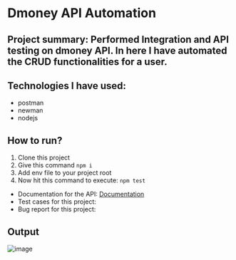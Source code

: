 # Dmoney API Automation
## Project summary: Performed Integration and API testing on dmoney API. In here I have automated the CRUD functionalities for a user.

## Technologies I have used:
- postman
- newman
- nodejs

## How to run?  
1. Clone this project
2. Give this command `npm i`
3. Add env file to your project root
4. Now hit this command to execute:
   ``` npm test ```

- Documentation for the API: [Documentation](https://documenter.getpostman.com/view/1844288/2sAXjJ6tNr#17d8d331-b021-439b-8a94-5146dcd3f7aa)
- Test cases for this project: 
- Bug report for this project:


## Output
![image](https://github.com/user-attachments/assets/f91f034c-82a6-473d-b918-5dc023afbb15)
